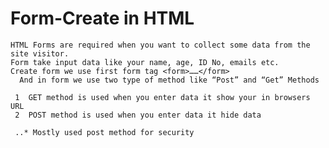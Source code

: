 # Form-Create in HTML

    HTML Forms are required when you want to collect some data from the site visitor. 
    Form take input data like your name, age, ID No, emails etc.
    Create form we use first form tag <form>……</form>
      And in form we use two type of method like “Post” and “Get” Methods

     1	GET method is used when you enter data it show your in browsers URL 
     2	POST method is used when you enter data it hide data
     
     ..* Mostly used post method for security

   
   